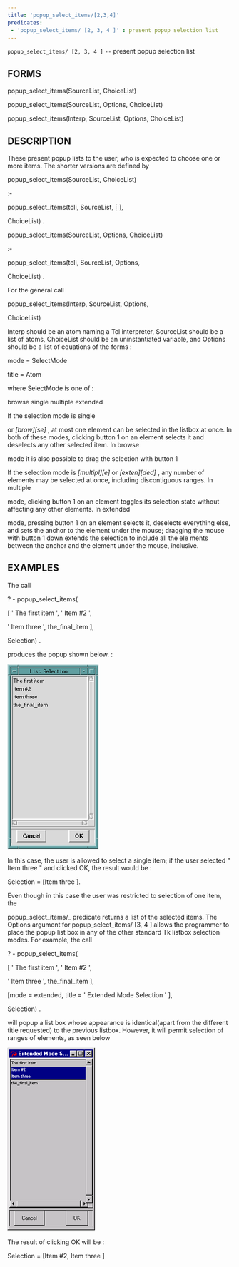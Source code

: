 ```yaml
---
title: 'popup_select_items/[2,3,4]'
predicates:
 - 'popup_select_items/ [2, 3, 4 ]' : present popup selection list
---
```

`popup_select_items/ [2, 3, 4 ]` `--` present popup selection list


## FORMS

popup_select_items(SourceList, ChoiceList)

popup_select_items(SourceList, Options, ChoiceList)

popup_select_items(Interp, SourceList, Options, ChoiceList)


## DESCRIPTION

These present popup lists to the user, who is expected to choose one or more items. The shorter versions are defined by

popup_select_items(SourceList, ChoiceList)

:-

popup_select_items(tcli, SourceList, [ ],

ChoiceList) .


popup_select_items(SourceList, Options, ChoiceList)

:-

popup_select_items(tcli, SourceList, Options,

ChoiceList) .

For the general call

popup_select_items(Interp, SourceList, Options,

ChoiceList)

Interp should be an atom naming a Tcl interpreter, SourceList should be a list of atoms, ChoiceList should be an uninstantiated variable, and Options should be a list of equations of the forms :

mode = SelectMode

title = Atom

where SelectMode is one of :

browse single multiple extended

If the selection mode is
single

or
_[brow][se]_
, at most one element can be selected in the listbox at once. In both of these modes, clicking button 1 on an element selects it and deselects any other selected item. In
browse

mode it is also possible to drag the selection with button 1

If the selection mode is
_[multipl][e]_
or
_[exten][ded]_
, any number of elements may be selected at once, including discontiguous ranges. In
multiple

mode, clicking button 1 on an element toggles its selection state without affecting any other elements. In
extended

mode, pressing button 1 on an element selects it, deselects everything else, and sets the anchor to the element under the mouse; dragging the mouse with button 1 down extends the selection to include all the ele ments between the anchor and the element under the mouse, inclusive.


## EXAMPLES

The call

? - popup_select_items(

[ ' The first item ', ' Item #2 ',

' Item three ', the_final_item ],

Selection) .


produces the popup shown below. :

![](images/popup_list_select-1.gif)

In this case, the user is allowed to select a single item; if the user selected " Item three " and clicked OK, the result would be :

Selection = [Item three ].

Even though in this case the user was restricted to selection of one item, the

popup_select_items/_ predicate returns a list of the selected items. The Options argument for popup_select_items/ [3, 4 ] allows the programmer to place the popup list box in any of the other standard Tk listbox selection modes. For example, the call

? - popup_select_items(

[ ' The first item ', ' Item #2 ',

' Item three ', the_final_item ],

[mode = extended, title = ' Extended Mode Selection ' ],

Selection) .


will popup a list box whose appearance is identical(apart from the different title requested) to the previous listbox. However, it will permit selection of ranges of elements, as seen below

![](images/popup_list_choice-2.gif)

The result of clicking OK will be :

Selection = [Item #2, Item three ]

